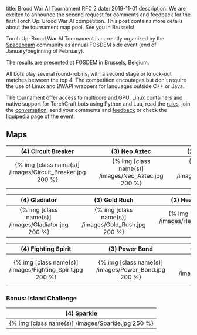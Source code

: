 title: Brood War AI Tournament RFC 2
date: 2019-11-01
description: We are excited to announce the second request for comments and feedback for the first Torch Up: Brood War AI competition. This post contains more details about the tournament map pool. See you in Brussels!

Torch Up: Brood War AI Tournament is currently organized by the [Spacebeam](https://spacebeam.org) community as annual FOSDEM side event (end of January/beginning of February).

The results are presented at [FOSDEM](https://fosdem.org/2020/) in Brussels, Belgium.

All bots play several round-robins, with a second stage or knock-out matches between the top 4. The competition encoutages but don't require the use of Linux and BWAPI wrappers for languages outside C++ or Java.

The tournament offer access to multicore and GPU, Linux containers and native support for TorchCraft bots using Python and Lua, read the [rules](/pages/rules/), join the [conversation](https://discordapp.com/invite/w9wRRrF), send your comments and [feedback](mailto:jchassoul@gmail.com) or check the [liquipedia](https://liquipedia.net/starcraft/Torch_Up) page of the event.

## Maps
| (4) Circuit Breaker | &nbsp; | (3) Neo Aztec | &nbsp; | (2) Blue Storm | 
|:---:|:---:|:---:|:---:|:---:|
| {% img [class name(s)] /images/Circuit_Breaker.jpg 200 %} | &nbsp; | {% img [class name(s)] /images/Neo_Aztec.jpg 200 %} | &nbsp; | {% img [class name(s)] /images/Bluestorm.jpg 200 %} |

| (4) Gladiator | &nbsp; | (3) Gold Rush | &nbsp; | (2) Heartbreak Ridge |
:---:|:---:|:---:|:---:|:---:|
| {% img [class name(s)] /images/Gladiator.jpg 200 %} | &nbsp; | {% img [class name(s)] /images/Gold_Rush.jpg 200 %} | &nbsp; | {% img [class name(s)] /images/Heartbreak_Ridge.jpg 200 %} |

| (4) Fighting Spirit | &nbsp; | (3) Power Bond | &nbsp; | (2) Overwatch |
:---:|:---:|:---:|:---:|:---:|
| {% img [class name(s)] /images/Fighting_Spirit.jpg 200 %} | &nbsp; | {% img [class name(s)] /images/Power_Bond.jpg 200 %} | &nbsp; | {% img [class name(s)] /images/Overwatch.jpg 200 %} |

### Bonus: Island Challenge
| (4) Sparkle | 
:---:|
| {% img [class name(s)] /images/Sparkle.jpg 250 %} |

